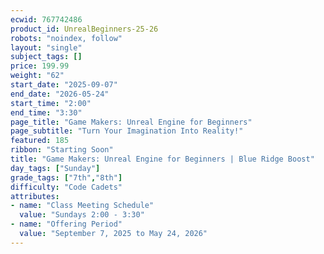 ```yaml
---
ecwid: 767742486
product_id: UnrealBeginners-25-26
robots: "noindex, follow"
layout: "single"
subject_tags: []
price: 199.99
weight: "62"
start_date: "2025-09-07"
end_date: "2026-05-24"
start_time: "2:00"
end_time: "3:30"
page_title: "Game Makers: Unreal Engine for Beginners"
page_subtitle: "Turn Your Imagination Into Reality!"
featured: 185
ribbon: "Starting Soon"
title: "Game Makers: Unreal Engine for Beginners | Blue Ridge Boost"
day_tags: ["Sunday"]
grade_tags: ["7th","8th"]
difficulty: "Code Cadets"
attributes:
- name: "Class Meeting Schedule"
  value: "Sundays 2:00 - 3:30"
- name: "Offering Period"
  value: "September 7, 2025 to May 24, 2026"
---
```

